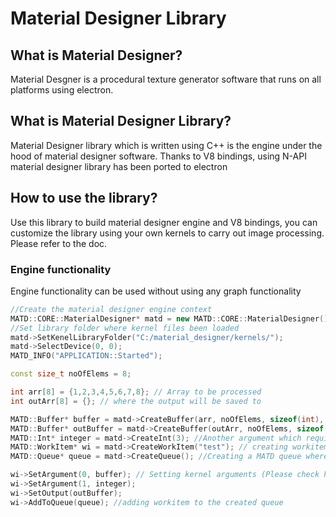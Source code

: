 # Material Designer Library

## What is Material Designer?

Material Desgner is a procedural texture generator software that runs on all platforms using electron.

## What is Material Designer Library?

Material Designer library which is written using C++ is the engine under the hood of material designer software. Thanks to V8 bindings, using N-API material designer library has been ported to electron

## How to use the library?

Use this library to build material designer engine and V8 bindings, you can customize the library using your own kernels to carry out image processing. Please refer to the doc.

### Engine functionality

Engine functionality can be used without using any graph functionality

```cpp
//Create the material designer engine context
MATD::CORE::MaterialDesigner* matd = new MATD::CORE::MaterialDesigner();
//Set library folder where kernel files been loaded
matd->SetKenelLibraryFolder("C:/material_designer/kernels/");
matd->SelectDevice(0, 0);
MATD_INFO("APPLICATION::Started");

const size_t noOfElems = 8;

int arr[8] = {1,2,3,4,5,6,7,8}; // Array to be processed
int outArr[8] = {}; // where the output will be saved to

MATD::Buffer* buffer = matd->CreateBuffer(arr, noOfElems, sizeof(int), MATD::ARG_TYPE::DEVICE_READ);  //Creating Matd buffer from the array
MATD::Buffer* outBuffer = matd->CreateBuffer(outArr, noOfElems, sizeof(int), MATD::ARG_TYPE::DEVICE_WRITE); //Creating out buffer that processed data need to save to
MATD::Int* integer = matd->CreateInt(3); //Another argument which required by the kernel
MATD::WorkItem* wi = matd->CreateWorkItem("test"); // creating workitem from the kernel (test.cl)
MATD::Queue* queue = matd->CreateQueue(); //Creating a MATD queue where the workitems will be enqueued to be processed

wi->SetArgument(0, buffer); // Setting kernel arguments (Please check hello.cl)
wi->SetArgument(1, integer);
wi->SetOutput(outBuffer);
wi->AddToQueue(queue); //adding workitem to the created queue

```
